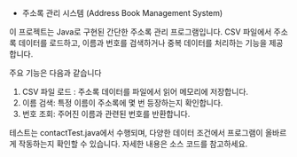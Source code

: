 - 주소록 관리 시스템 (Address Book Management System)

이 프로젝트는 Java로 구현된 간단한 주소록 관리 프로그램입니다. 
CSV 파일에서 주소록 데이터를 로드하고, 이름과 번호를 검색하거나 중복 데이터를 처리하는 기능을 제공합니다. 

주요 기능은 다음과 같습니다

1. CSV 파일 로드 : 주소록 데이터를 파일에서 읽어 메모리에 저장합니다.
2. 이름 검색: 특정 이름이 주소록에 몇 번 등장하는지 확인합니다.
3. 번호 조회: 주어진 이름과 관련된 번호를 반환합니다.

테스트는 contactTest.java에서 수행되며, 다양한 데이터 조건에서 프로그램이 올바르게 작동하는지 확인할 수 있습니다.
자세한 내용은 소스 코드를 참고하세요.
